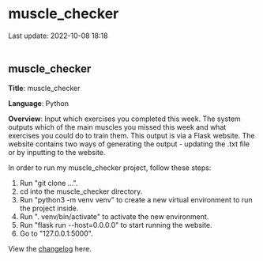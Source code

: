# muscle_checker
Last update: 2022-10-08 18:18
<br><br>

## muscle_checker

**Title**: muscle_checker

**Language**: Python

**Overview**: Input which exercises you completed this week. The system outputs which of the main muscles you missed this week and what exercises you could do to train them. This output is via a Flask website. The website contains two ways of generating the output - updating the .txt file or by inputting to the website.

In order to run my muscle_checker project, follow these steps:
1. Run "git clone ...".
2. cd into the muscle_checker directory.
3. Run "python3 -m venv venv" to create a new virtual environment to run the project inside.
4. Run ". venv/bin/activate" to activate the new environment.
5. Run "flask run --host=0.0.0.0" to start running the website.
6. Go to "127.0.0.1:5000".

View the [changelog](changelog.md) here.
